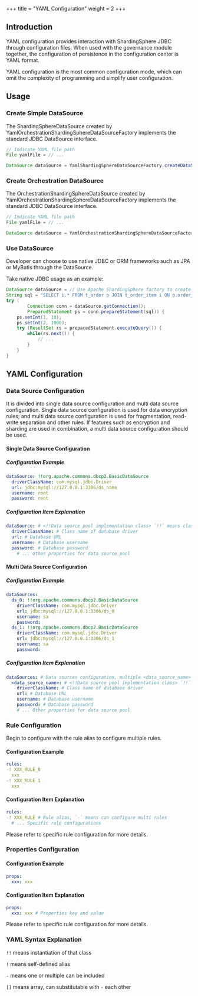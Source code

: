 +++
title = "YAML Configuration"
weight = 2
+++

## Introduction

YAML configuration provides interaction with ShardingSphere JDBC through configuration files. 
When used with the governance module together, the configuration of persistence in the configuration center is YAML format.

YAML configuration is the most common configuration mode, which can omit the complexity of programming and simplify user configuration.

## Usage

### Create Simple DataSource

The ShardingSphereDataSource created by YamlOrchestrationShardingSphereDataSourceFactory implements the standard JDBC DataSource interface.

```java
// Indicate YAML file path
File yamlFile = // ...

DataSource dataSource = YamlShardingSphereDataSourceFactory.createDataSource(yamlFile);
```

### Create Orchestration DataSource

The OrchestrationShardingSphereDataSource created by YamlOrchestrationShardingSphereDataSourceFactory implements the standard JDBC DataSource interface.


```java
// Indicate YAML file path
File yamlFile = // ...

DataSource dataSource = YamlOrchestrationShardingSphereDataSourceFactory.createDataSource(yamlFile);
```

### Use DataSource

Developer can choose to use native JDBC or ORM frameworks such as JPA or MyBatis through the DataSource.

Take native JDBC usage as an example:

```java
DataSource dataSource = // Use Apache ShardingSphere factory to create DataSource
String sql = "SELECT i.* FROM t_order o JOIN t_order_item i ON o.order_id=i.order_id WHERE o.user_id=? AND o.order_id=?";
try (
        Connection conn = dataSource.getConnection();
        PreparedStatement ps = conn.prepareStatement(sql)) {
    ps.setInt(1, 10);
    ps.setInt(2, 1000);
    try (ResultSet rs = preparedStatement.executeQuery()) {
        while(rs.next()) {
            // ...
        }
    }
}
```

## YAML Configuration

### Data Source Configuration

It is divided into single data source configuration and multi data source configuration.
Single data source configuration is used for data encryption rules; and multi data source configuration is used for fragmentation, read-write separation and other rules.
If features such as encryption and sharding are used in combination, a multi data source configuration should be used.

#### Single Data Source Configuration

##### Configuration Example

```yaml
dataSource: !!org.apache.commons.dbcp2.BasicDataSource
  driverClassName: com.mysql.jdbc.Driver
  url: jdbc:mysql://127.0.0.1:3306/ds_name
  username: root
  password: root
```

##### Configuration Item Explanation

```yaml
dataSource: # <!!Data source pool implementation class> `!!` means class instantiation
  driverClassName: # Class name of database driver
  url: # Database URL
  username: # Database username
  password: # Database password
    # ... Other properties for data source pool
```

#### Multi Data Source Configuration

##### Configuration Example

```yaml
dataSources:
  ds_0: !!org.apache.commons.dbcp2.BasicDataSource
    driverClassName: com.mysql.jdbc.Driver
    url: jdbc:mysql://127.0.0.1:3306/ds_0
    username: sa
    password:
  ds_1: !!org.apache.commons.dbcp2.BasicDataSource
    driverClassName: com.mysql.jdbc.Driver
    url: jdbc:mysql://127.0.0.1:3306/ds_1
    username: sa
    password:
```

##### Configuration Item Explanation

```yaml
dataSources: # Data sources configuration, multiple <data_source_name> available
  <data_source_name>: # <!!Data source pool implementation class> `!!` means class instantiation
    driverClassName: # Class name of database driver
    url: # Database URL
    username: # Database username
    password: # Database password
    # ... Other properties for data source pool
```

### Rule Configuration

Begin to configure with the rule alias to configure multiple rules.

#### Configuration Example

```yaml
rules:
-! XXX_RULE_0
  xxx
-! XXX_RULE_1
  xxx
```

#### Configuration Item Explanation

```yaml
rules:
-! XXX_RULE # Rule alias, `-` means can configure multi rules
  # ... Specific rule configurations
```

Please refer to specific rule configuration for more details.

### Properties Configuration

#### Configuration Example

```yaml
props:
  xxx: xxx
```

#### Configuration Item Explanation

```yaml
props:
  xxx: xxx # Properties key and value
```

Please refer to specific rule configuration for more details.

### YAML Syntax Explanation

`!!` means instantiation of that class

`!` means self-defined alias

`-` means one or multiple can be included

`[]` means array, can substitutable with `-` each other
